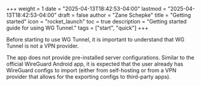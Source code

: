 +++
weight = 1
date = "2025-04-13T18:42:53-04:00"
lastmod = "2025-04-13T18:42:53-04:00"
draft = false
author = "Zane Schepke"
title = "Getting started"
icon = "rocket_launch"
toc = true
description = "Getting started guide for using WG Tunnel."
tags = ["start", "quick"]
+++

Before starting to use WG Tunnel, it is important to understand that WG Tunnel
is not a VPN provider. 

The app does not provide pre-installed server configurations. 
Similar to the official WireGuard Android app, it is expected that the user already 
has WireGuard configs to import (either from self-hosting or from a VPN provider 
that allows for the exporting configs to third-party apps).

